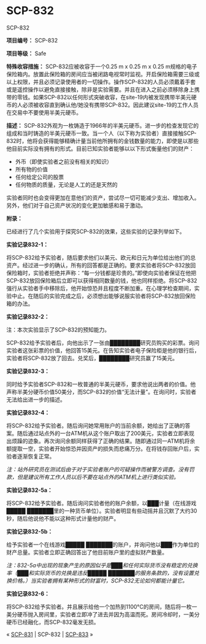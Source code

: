 # SCP-832
                        




SCP-832



**项目编号：** SCP-832

**项目等级：** Safe

**特殊收容措施：** SCP-832应被收容于一个0.25 m x 0.25 m x 0.25 m规格的电子保险箱内。放置此保险箱的房间应当被闭路电视常时监视。开启保险箱需要三级或以上权限，并且必须记录使用者的一切操作。操作SCP-832的人员必须戴着手套或是遥控操作以避免直接接触，除非是实验需要。并且在进入之前必须移除身上携带的零钱。如果SCP-832以任何形式突破收容，在site-19内被发现携带半美元硬币的人必须被收容直到确认他/她没有携带SCP-832。因此建议site-19的工作人员在交易中不要使用半美元硬币。

**描述：** SCP-832外观为一枚铸造于1966年的半美元硬币。进一步的检查发现它的组成和当时铸造的半美元硬币一致。当一个人（以下称为实验者）直接接触SCP-832时，他将会获得能够精确计量当前他所拥有的金钱数量的能力，即使是以那些他目前实际没有拥有的形式。目前已知实验者能够以以下形式衡量他们的财产：

- 外币（即使实验者之前没有相关的知识）
- 所有物的价值
- 任何给定公司的股票
- 任何物质的质量，无论是人工的还是天然的

实验者同时也会变得更加在意他们的资产，尝试尽一切可能减少支出、增加收入。另外，他们对于自己资产状况的变化更加敏感和易于激动。

**附录：** 

已经进行了几个实验用于探究SCP-832的效果，这些实验的记录列举如下。

**实验记录832-1：** 

将SCP-832给予实验者，随后要求他们以美元、欧元和日元为单位给出他们的总资产。经过进一步的确认，所有的回答都是正确的。要求实验者将SCP-832放回保险箱时，实验者拒绝并声称：“每一分钱都是珍贵的。”即使向实验者保证在他把SCP-832放回保险箱后立即可以获得相同数量的钱，他也同样拒绝。将SCP-832强行从实验者手中移除后，他开始惊恐并且程度不断加重。在心理学检查期间，实验中止。在随后的实验完成之后，必须想出能够说服实验者将SCP-832放回保险箱的办法。

**实验记录832-2：** 

注：本次实验显示了SCP-832的预知能力。

SCP-832给予实验者后，向他出示了一张由████████研究员购买的彩票。询问实验者这张彩票的价值，他回答15美元。在告知实验者电子保险柜是他的银行后，实验者将SCP-832放了回去。兑奖后，████████研究员赢了15美元。

**实验记录832-3：** 

同时给予实验者SCP-832和一枚普通的半美元硬币，要求他说出两者的价值。他声称半美分硬币价值50美分，而SCP-832的价值“无法计量”。在询问时，实验者无法给出进一步的描述。

**实验记录832-4：** 

将SCP-832给予实验者。随后询问她常用账户的当前余额，她给出了正确的答案。随后通过站点外的一台ATM机从这个账户取出了200美元，实验者立即表现出烦躁的迹象。再次询问余额同样获得了正确的结果。随即通过同一ATM机将余额提取一空，实验者开始惊恐并因资产的损失而悲痛万分。在将钱存回账户后，实验者逐渐恢复正常。

*注：站外研究员在测试后由于对于实验者账户的可疑操作而被警方调查。没有罚款，但是建议所有工作人员以后不要在站点外的ATM机上进行类似实验。* 

**实验记录832-5a：** 

将SCP-832给予实验者。随后询问实验者他的账户余额，以███计量（在线游戏█████ ███████里的一种货币单位）。实验者明显有些动摇并且沉默了大约30秒，随后他说他不能以这种形式计量他的财产。

**实验记录832-5b：** 

给予实验者一个在线游戏█████ ███████的账户，并询问他以███作为单位的财产总量。实验者立即正确回答出了他目前账户里的虚拟财产数量。

*注：832-5a中出现的现象产生的原因似乎是███和任何实际货币没有稳定的兑换率（███和实际货币的兑换是违反█████ ███████的服务条款的，没有设置兑换价格。）当实验者拥有某种形式的财富时，SCP-832无论如何都能计量它。* 

**实验记录832-6：** 

将SCP-832给予实验者。并且展示给他一个加热到1100°C的房间，随后将一枚一美分硬币抛入房间里，实验者立即冲了进去并因为高温而死。房间冷却时，一美分硬币已经融化，而SCP-832毫发无损。



« [SCP-831](/scp-831) | SCP-832 | [SCP-833](/scp-833) »





                    